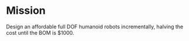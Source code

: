 # Mission
Design an affordable full DOF humanoid robots incrementally, halving the cost until the BOM is $1000.
